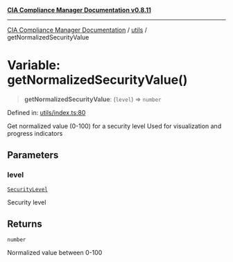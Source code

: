 [**CIA Compliance Manager Documentation v0.8.11**](../../README.md)

***

[CIA Compliance Manager Documentation](../../modules.md) / [utils](../README.md) / getNormalizedSecurityValue

# Variable: getNormalizedSecurityValue()

> **getNormalizedSecurityValue**: (`level`) => `number`

Defined in: [utils/index.ts:80](https://github.com/Hack23/cia-compliance-manager/blob/d6eede30e4f01622fe18187e98b207e9a06a781f/src/utils/index.ts#L80)

Get normalized value (0-100) for a security level
Used for visualization and progress indicators

## Parameters

### level

[`SecurityLevel`](../../types/cia/type-aliases/SecurityLevel.md)

Security level

## Returns

`number`

Normalized value between 0-100
